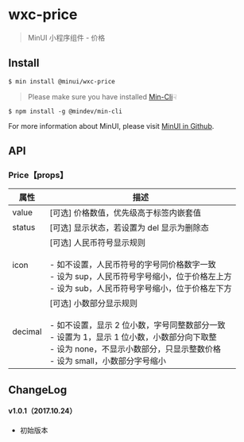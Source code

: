# wxc-price

> MinUI 小程序组件 - 价格

## Install

``` bash
$ min install @minui/wxc-price
```

> Please make sure you have installed [Min-Cli](https://github.com/meili/min-cli)☟

```
$ npm install -g @mindev/min-cli
```

For more information about MinUI, please visit [MinUI in Github](https://github.com/meili/minui).


## API

### Price【props】

| 属性 | 描述 |
| --- | --- |
| value | [可选] 价格数值，优先级高于标签内嵌套值 |
| status | [可选] 显示状态，若设置为 del 显示为删除态 |
| icon | [可选] 人民币符号显示规则 <br/><br/> - 如不设置，人民币符号的字号同价格数字一致 <br/> - 设为 sup，人民币符号字号缩小，位于价格左上方 <br/> - 设为 sub，人民币符号字号缩小，位于价格左下方 |
| decimal | [可选] 小数部分显示规则 <br/><br/> - 如不设置，显示 2 位小数，字号同整数部分一致 <br/> - 设置为 1，显示 1 位小数，小数部分向下取整 <br/> - 设为 none，不显示小数部分，只显示整数价格 <br/> - 设为 small，小数部分字号缩小|

##  ChangeLog

#### v1.0.1（2017.10.24）

- 初始版本
